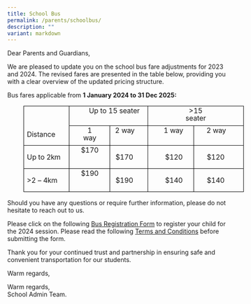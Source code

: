 ```yaml
---
title: School Bus
permalink: /parents/schoolbus/
description: ""
variant: markdown
---
```

Dear Parents and Guardians,

We are pleased to update you on the school bus fare adjustments for 2023 and 2024. The revised fares are presented in the table below, providing you with a clear overview of the updated pricing structure.

Bus fares applicable from **1 January 2024 to 31 Dec 2025:**

<table class="MsoNormalTable" border="1" cellspacing="0" cellpadding="0" style="margin-left:27.55pt;border-collapse:collapse;mso-table-layout-alt:fixed;
 border:none;mso-border-alt:solid black .5pt;mso-yfti-tbllook:480;mso-padding-alt:
 0cm 0cm 0cm 0cm;mso-border-insideh:.5pt solid black;mso-border-insidev:.5pt solid black"><tbody><tr style="mso-yfti-irow:0;mso-yfti-firstrow:yes;height:14.95pt"><td width="151" rowspan="2" valign="top" style="width:113.45pt;border:solid black 1.0pt;
  mso-border-alt:solid black .5pt;padding:0cm 0cm 0cm 0cm;height:14.95pt"><p class="TableParagraph"><b style="mso-bidi-font-weight:normal"><span style="font-size:14.5pt;mso-bidi-font-size:11.0pt">&nbsp;</span></b></p><p class="TableParagraph" style="margin-left:5.25pt;line-height:12.75pt;
  mso-line-height-rule:exactly"><span style="font-size:12.0pt;mso-bidi-font-size:
  11.0pt;letter-spacing:-.1pt">Distance</span><span style="font-size:12.0pt;
  mso-bidi-font-size:11.0pt"></span></p></td><td width="198" colspan="2" valign="top" style="width:148.8pt;border:solid black 1.0pt;
  border-left:none;mso-border-left-alt:solid black .5pt;mso-border-alt:solid black .5pt;
  padding:0cm 0cm 0cm 0cm;height:14.95pt"><p class="TableParagraph" style="margin-top:1.2pt;margin-right:0cm;margin-bottom:
  0cm;margin-left:33.2pt;margin-bottom:.0001pt;line-height:12.75pt;mso-line-height-rule:
  exactly"><span style="font-size:12.0pt;mso-bidi-font-size:11.0pt">Up<span style="letter-spacing:-.1pt"> </span>to<span style="letter-spacing:-.15pt"> </span>15<span style="letter-spacing:-.1pt"> seater</span></span></p></td><td width="236" colspan="2" valign="top" style="width:177.15pt;border:solid black 1.0pt;
  border-left:none;mso-border-left-alt:solid black .5pt;mso-border-alt:solid black .5pt;
  padding:0cm 0cm 0cm 0cm;height:14.95pt"><p class="TableParagraph" align="center" style="margin-top:1.2pt;margin-right:
  59.1pt;margin-bottom:0cm;margin-left:59.25pt;margin-bottom:.0001pt;
  text-align:center;line-height:12.75pt;mso-line-height-rule:exactly"><span style="font-size:12.0pt;mso-bidi-font-size:11.0pt">&gt;15<span style="letter-spacing:-.2pt"> </span><span style="letter-spacing:-.1pt">seater</span></span></p></td></tr><tr style="mso-yfti-irow:1;height:14.95pt"><td width="94" valign="top" style="width:70.8pt;border-top:none;border-left:none;
  border-bottom:solid black 1.0pt;border-right:solid black 1.0pt;mso-border-top-alt:
  solid black .5pt;mso-border-left-alt:solid black .5pt;mso-border-alt:solid black .5pt;
  padding:0cm 0cm 0cm 0cm;height:14.95pt"><p class="TableParagraph" align="center" style="margin-top:1.2pt;margin-right:
  18.8pt;margin-bottom:0cm;margin-left:18.95pt;margin-bottom:.0001pt;
  text-align:center;line-height:12.75pt;mso-line-height-rule:exactly"><span style="font-size:12.0pt;mso-bidi-font-size:11.0pt">1<span style="letter-spacing:
  -.1pt"> </span><span style="letter-spacing:-.25pt">way</span></span></p></td><td width="104" valign="top" style="width:78.0pt;border-top:none;border-left:
  none;border-bottom:solid black 1.0pt;border-right:solid black 1.0pt;
  mso-border-top-alt:solid black .5pt;mso-border-left-alt:solid black .5pt;
  mso-border-alt:solid black .5pt;padding:0cm 0cm 0cm 0cm;height:14.95pt"><p class="TableParagraph" align="right" style="margin-top:1.2pt;margin-right:
  22.7pt;margin-bottom:0cm;margin-left:0cm;margin-bottom:.0001pt;text-align:
  right;line-height:12.75pt;mso-line-height-rule:exactly"><span style="font-size:12.0pt;mso-bidi-font-size:11.0pt">2<span style="letter-spacing:
  -.1pt"> </span><span style="letter-spacing:-.25pt">way</span></span></p></td><td width="113" valign="top" style="width:84.95pt;border-top:none;border-left:
  none;border-bottom:solid black 1.0pt;border-right:solid black 1.0pt;
  mso-border-top-alt:solid black .5pt;mso-border-left-alt:solid black .5pt;
  mso-border-alt:solid black .5pt;padding:0cm 0cm 0cm 0cm;height:14.95pt"><p class="TableParagraph" style="margin-top:1.2pt;margin-right:0cm;margin-bottom:
  0cm;margin-left:26.6pt;margin-bottom:.0001pt;line-height:12.75pt;mso-line-height-rule:
  exactly"><span style="font-size:12.0pt;mso-bidi-font-size:11.0pt">1<span style="letter-spacing:-.1pt"> </span><span style="letter-spacing:-.25pt">way</span></span></p></td><td width="123" valign="top" style="width:92.2pt;border-top:none;border-left:
  none;border-bottom:solid black 1.0pt;border-right:solid black 1.0pt;
  mso-border-top-alt:solid black .5pt;mso-border-left-alt:solid black .5pt;
  mso-border-alt:solid black .5pt;padding:0cm 0cm 0cm 0cm;height:14.95pt"><p class="TableParagraph" align="right" style="margin-top:1.2pt;margin-right:
  29.75pt;margin-bottom:0cm;margin-left:0cm;margin-bottom:.0001pt;text-align:
  right;line-height:12.75pt;mso-line-height-rule:exactly"><span style="font-size:12.0pt;mso-bidi-font-size:11.0pt">2<span style="letter-spacing:
  -.1pt"> </span><span style="letter-spacing:-.25pt">way</span></span></p></td></tr><tr style="mso-yfti-irow:2;height:20.75pt"><td width="151" valign="top" style="width:113.45pt;border:solid black 1.0pt;
  border-top:none;mso-border-top-alt:solid black .5pt;mso-border-alt:solid black .5pt;
  padding:0cm 0cm 0cm 0cm;height:20.75pt"><p class="TableParagraph" style="margin-left:5.25pt"><span style="font-size:
  12.0pt;mso-bidi-font-size:11.0pt">Up<span style="letter-spacing:-.1pt"> </span>to<span style="letter-spacing:-.15pt"> </span><span style="letter-spacing:-.25pt">2km</span></span></p></td><td width="94" valign="top" style="width:70.8pt;border-top:none;border-left:none;
  border-bottom:solid black 1.0pt;border-right:solid black 1.0pt;mso-border-top-alt:
  solid black .5pt;mso-border-left-alt:solid black .5pt;mso-border-alt:solid black .5pt;
  padding:0cm 0cm 0cm 0cm;height:20.75pt"><p class="TableParagraph" align="center" style="margin-top:0cm;margin-right:18.75pt;
  margin-bottom:0cm;margin-left:18.95pt;margin-bottom:.0001pt;text-align:center"><span style="font-size:12.0pt;mso-bidi-font-size:11.0pt;letter-spacing:-.2pt">$170</span><span style="font-size:12.0pt;mso-bidi-font-size:11.0pt"></span></p></td><td width="104" valign="top" style="width:78.0pt;border-top:none;border-left:
  none;border-bottom:solid black 1.0pt;border-right:solid black 1.0pt;
  mso-border-top-alt:solid black .5pt;mso-border-left-alt:solid black .5pt;
  mso-border-alt:solid black .5pt;padding:0cm 0cm 0cm 0cm;height:20.75pt"><p class="TableParagraph" align="right" style="margin-right:25.05pt;text-align:
  right"><span style="font-size:12.0pt;mso-bidi-font-size:11.0pt;letter-spacing:
  -.2pt">$170</span><span style="font-size:12.0pt;mso-bidi-font-size:11.0pt"></span></p></td><td width="113" valign="top" style="width:84.95pt;border-top:none;border-left:
  none;border-bottom:solid black 1.0pt;border-right:solid black 1.0pt;
  mso-border-top-alt:solid black .5pt;mso-border-left-alt:solid black .5pt;
  mso-border-alt:solid black .5pt;padding:0cm 0cm 0cm 0cm;height:20.75pt"><p class="TableParagraph" style="margin-left:29.0pt"><span style="font-size:
  12.0pt;mso-bidi-font-size:11.0pt;letter-spacing:-.2pt">$120</span><span style="font-size:12.0pt;mso-bidi-font-size:11.0pt"></span></p></td><td width="123" valign="top" style="width:92.2pt;border-top:none;border-left:
  none;border-bottom:solid black 1.0pt;border-right:solid black 1.0pt;
  mso-border-top-alt:solid black .5pt;mso-border-left-alt:solid black .5pt;
  mso-border-alt:solid black .5pt;padding:0cm 0cm 0cm 0cm;height:20.75pt"><p class="TableParagraph" align="right" style="margin-right:32.1pt;text-align:
  right"><span style="font-size:12.0pt;mso-bidi-font-size:11.0pt;letter-spacing:
  -.2pt">$120</span><span style="font-size:12.0pt;mso-bidi-font-size:11.0pt"></span></p></td></tr><tr style="mso-yfti-irow:3;mso-yfti-lastrow:yes;height:20.7pt"><td width="151" valign="top" style="width:113.45pt;border:solid black 1.0pt;
  border-top:none;mso-border-top-alt:solid black .5pt;mso-border-alt:solid black .5pt;
  padding:0cm 0cm 0cm 0cm;height:20.7pt"><p class="TableParagraph" style="margin-left:5.25pt"><span style="font-size:
  12.0pt;mso-bidi-font-size:11.0pt">&gt;2<span style="letter-spacing:-.05pt"> </span>– <span style="letter-spacing:-.25pt">4km</span></span></p></td><td width="94" valign="top" style="width:70.8pt;border-top:none;border-left:none;
  border-bottom:solid black 1.0pt;border-right:solid black 1.0pt;mso-border-top-alt:
  solid black .5pt;mso-border-left-alt:solid black .5pt;mso-border-alt:solid black .5pt;
  padding:0cm 0cm 0cm 0cm;height:20.7pt"><p class="TableParagraph" align="center" style="margin-top:0cm;margin-right:18.75pt;
  margin-bottom:0cm;margin-left:18.95pt;margin-bottom:.0001pt;text-align:center"><span style="font-size:12.0pt;mso-bidi-font-size:11.0pt;letter-spacing:-.2pt">$190</span><span style="font-size:12.0pt;mso-bidi-font-size:11.0pt"></span></p></td><td width="104" valign="top" style="width:78.0pt;border-top:none;border-left:
  none;border-bottom:solid black 1.0pt;border-right:solid black 1.0pt;
  mso-border-top-alt:solid black .5pt;mso-border-left-alt:solid black .5pt;
  mso-border-alt:solid black .5pt;padding:0cm 0cm 0cm 0cm;height:20.7pt"><p class="TableParagraph" align="right" style="margin-right:25.05pt;text-align:
  right"><span style="font-size:12.0pt;mso-bidi-font-size:11.0pt;letter-spacing:
  -.2pt">$190</span><span style="font-size:12.0pt;mso-bidi-font-size:11.0pt"></span></p></td><td width="113" valign="top" style="width:84.95pt;border-top:none;border-left:
  none;border-bottom:solid black 1.0pt;border-right:solid black 1.0pt;
  mso-border-top-alt:solid black .5pt;mso-border-left-alt:solid black .5pt;
  mso-border-alt:solid black .5pt;padding:0cm 0cm 0cm 0cm;height:20.7pt"><p class="TableParagraph" style="margin-left:29.0pt"><span style="font-size:
  12.0pt;mso-bidi-font-size:11.0pt;letter-spacing:-.2pt">$140</span><span style="font-size:12.0pt;mso-bidi-font-size:11.0pt"></span></p></td><td width="123" valign="top" style="width:92.2pt;border-top:none;border-left:
  none;border-bottom:solid black 1.0pt;border-right:solid black 1.0pt;
  mso-border-top-alt:solid black .5pt;mso-border-left-alt:solid black .5pt;
  mso-border-alt:solid black .5pt;padding:0cm 0cm 0cm 0cm;height:20.7pt"><p class="TableParagraph" align="right" style="margin-right:32.1pt;text-align:
  right"><span style="font-size:12.0pt;mso-bidi-font-size:11.0pt;letter-spacing:
  -.2pt">$140</span><span style="font-size:12.0pt;mso-bidi-font-size:11.0pt"></span></p></td></tr></tbody></table>


Should you have any questions or require further information, please do not hesitate to reach out to us.


Please click on the following [Bus Registration Form](https://form.gov.sg/616778ce812f4c00144f8f29) to register your child for the 2024 session. Please read the following [Terms and Conditions](/files/Parents/schools%20bus%20terms%20and%20conditions%20.pdf) before submitting the form.

Thank you for your continued trust and partnership in ensuring safe and convenient transportation for our students.

Warm regards,

Warm regards, <br>
School Admin Team.